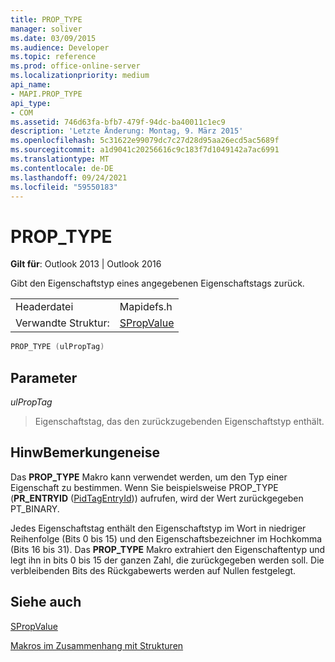 ```yaml
---
title: PROP_TYPE
manager: soliver
ms.date: 03/09/2015
ms.audience: Developer
ms.topic: reference
ms.prod: office-online-server
ms.localizationpriority: medium
api_name:
- MAPI.PROP_TYPE
api_type:
- COM
ms.assetid: 746d63fa-bfb7-479f-94dc-ba40011c1ec9
description: 'Letzte Änderung: Montag, 9. März 2015'
ms.openlocfilehash: 5c31622e99079dc7c27d28d95aa26ecd5ac5689f
ms.sourcegitcommit: a1d9041c20256616c9c183f7d1049142a7ac6991
ms.translationtype: MT
ms.contentlocale: de-DE
ms.lasthandoff: 09/24/2021
ms.locfileid: "59550183"
---
```

# <a name="prop_type"></a>PROP_TYPE

  
  
**Gilt für**: Outlook 2013 | Outlook 2016 
  
Gibt den Eigenschaftstyp eines angegebenen Eigenschaftstags zurück.
  
|||
|:-----|:-----|
|Headerdatei  <br/> |Mapidefs.h  <br/> |
|Verwandte Struktur:  <br/> |[SPropValue](spropvalue.md) <br/> |
   
```cpp
PROP_TYPE (ulPropTag)
```

## <a name="parameters"></a>Parameter

 _ulPropTag_
  
> Eigenschaftstag, das den zurückzugebenden Eigenschaftstyp enthält.
    
## <a name="remarks"></a>HinwBemerkungeneise

Das **PROP_TYPE** Makro kann verwendet werden, um den Typ einer Eigenschaft zu bestimmen. Wenn Sie beispielsweise PROP_TYPE (**PR_ENTRYID** ([PidTagEntryId](pidtagentryid-canonical-property.md))) aufrufen, wird der Wert zurückgegeben PT_BINARY.
  
Jedes Eigenschaftstag enthält den Eigenschaftstyp im Wort in niedriger Reihenfolge (Bits 0 bis 15) und den Eigenschaftsbezeichner im Hochkomma (Bits 16 bis 31). Das **PROP_TYPE** Makro extrahiert den Eigenschaftentyp und legt ihn in bits 0 bis 15 der ganzen Zahl, die zurückgegeben werden soll. Die verbleibenden Bits des Rückgabewerts werden auf Nullen festgelegt. 
  
## <a name="see-also"></a>Siehe auch



[SPropValue](spropvalue.md)


[Makros im Zusammenhang mit Strukturen](macros-related-to-structures.md)

